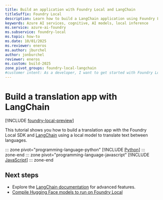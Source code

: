 ```yaml
---
title: Build an application with Foundry Local and LangChain
titleSuffix: Foundry Local
description: Learn how to build a LangChain application using Foundry Local
keywords: Azure AI services, cognitive, AI models, local inference
ms.service: azure-ai-foundry
ms.subservice: foundry-local
ms.topic: how-to
ms.date: 10/01/2025
ms.reviewer: eneros
ms.author: jburchel
author: jonburchel
reviewer: eneros
ms.custom: build-2025
zone_pivot_groups: foundry-local-langchain
#customer intent: As a developer, I want to get started with Foundry Local so that I can run AI models locally.
---
```


# Build a translation app with LangChain

[!INCLUDE [foundry-local-preview](./../includes/foundry-local-preview.md)]

This tutorial shows you how to build a translation app with the Foundry Local SDK and [LangChain](https://www.langchain.com/langchain) using a local model to translate text between languages.

::: zone pivot="programming-language-python"
[!INCLUDE [Python](../includes/use-langchain/python.md)]
::: zone-end
::: zone pivot="programming-language-javascript"
[!INCLUDE [JavaScript](../includes/use-langchain/javascript.md)]
::: zone-end


## Next steps

- Explore the [LangChain documentation](https://python.langchain.com/docs/introduction) for advanced features.
- [Compile Hugging Face models to run on Foundry Local](../how-to/how-to-compile-hugging-face-models.md)
